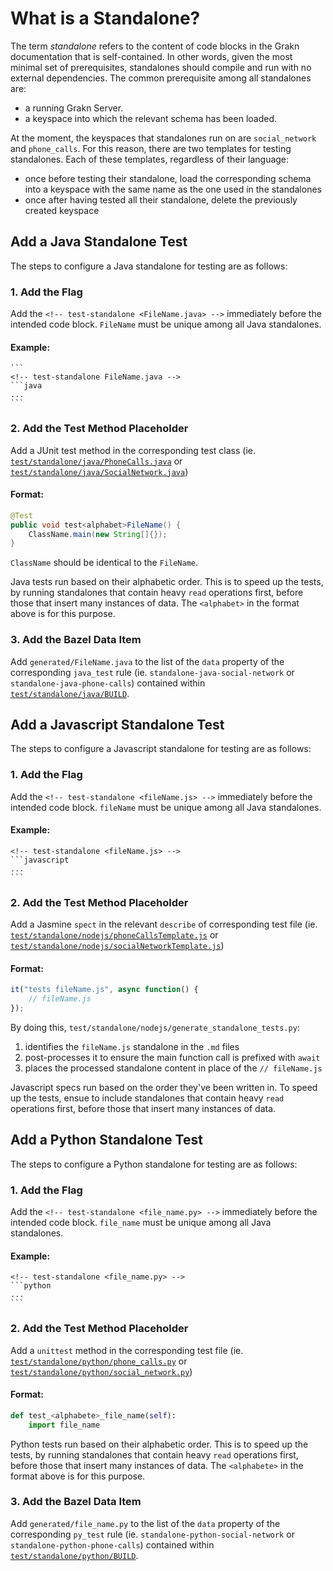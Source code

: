 # What is a Standalone?

The term _standalone_ refers to the content of code blocks in the Grakn documentation that is self-contained. In other words, given the most minimal set of prerequisites, standalones should compile and run with no external dependencies.
The common prerequisite among all standalones are:
- a running Grakn Server.
- a keyspace into which the relevant schema has been loaded.

At the moment, the keyspaces that standalones run on are `social_network` and `phone_calls`. For this reason, there are two templates for testing standalones. Each of these templates, regardless of their language:
- once before testing their standalone, load the corresponding schema into a keyspace with the same name as the one used in the standalones
- once after having tested all their standalone, delete the previously created keyspace

## Add a Java Standalone Test
The steps to configure a Java standalone for testing are as follows:

### 1. Add the Flag

Add the `<!-- test-standalone <FileName.java> -->` immediately before the intended code block. `FileName` must be unique among all Java standalones.

#### Example:

    ```
    <!-- test-standalone FileName.java -->
    ```java
    ...
    ```

### 2. Add the Test Method Placeholder

Add a JUnit test method in the corresponding test class (ie. [`test/standalone/java/PhoneCalls.java`](java/PhoneCallsTest.java) or [`test/standalone/java/SocialNetwork.java`](java/SocialNetworkTest.java))

#### Format:

```java
@Test
public void test<alphabet>FileName() {
    ClassName.main(new String[]{});
}
```
`ClassName` should be identical to the `FileName`.

Java tests run based on their alphabetic order. This is to speed up the tests, by running standalones that contain heavy `read` operations first, before those that insert many instances of data. The `<alphabet>` in the format above is for this purpose.

### 3. Add the Bazel Data Item

Add `generated/FileName.java` to the list of the `data` property of the corresponding `java_test` rule (ie. `standalone-java-social-network` or `standalone-java-phone-calls`) contained within [`test/standalone/java/BUILD`](java/BUILD).


## Add a Javascript Standalone Test

The steps to configure a Javascript standalone for testing are as follows:

### 1. Add the Flag

Add the `<!-- test-standalone <fileName.js> -->` immediately before the intended code block. `fileName` must be unique among all Java standalones.

#### Example:

    <!-- test-standalone <fileName.js> -->
    ```javascript
    ...
    ```

### 2. Add the Test Method Placeholder

Add a Jasmine `spect` in the relevant `describe` of corresponding test file (ie. [`test/standalone/nodejs/phoneCallsTemplate.js`](nodejs/phoneCallsTemplate.js) or [`test/standalone/nodejs/socialNetworkTemplate.js`](nodejs/socialNetworkTemplate.js))

#### Format:

```javascript
it("tests fileName.js", async function() {
    // fileName.js
});
```

By doing this, `test/standalone/nodejs/generate_standalone_tests.py`:
1. identifies the `fileName.js` standalone in the `.md` files
2. post-processes it to ensure the main function call is prefixed with `await`
3. places the processed standalone content in place of the `// fileName.js`

Javascript specs run based on the order they've been written in. To speed up the tests, ensue to include standalones that contain heavy `read` operations first, before those that insert many instances of data.

## Add a Python Standalone Test

The steps to configure a Python standalone for testing are as follows:

### 1. Add the Flag

Add the `<!-- test-standalone <file_name.py> -->` immediately before the intended code block. `file_name` must be unique among all Java standalones.

#### Example:

    <!-- test-standalone <file_name.py> -->
    ```python
    ...
    ```

### 2. Add the Test Method Placeholder

Add a `unittest` method in the corresponding test file (ie. [`test/standalone/python/phone_calls.py`](python/phone_calls.py) or [`test/standalone/python/social_network.py`](python/social_network.py))

#### Format:

```python
def test_<alphabete>_file_name(self):
    import file_name
```

Python tests run based on their alphabetic order. This is to speed up the tests, by running standalones that contain heavy `read` operations first, before those that insert many instances of data. The `<alphabete>` in the format above is for this purpose.

### 3. Add the Bazel Data Item

Add `generated/file_name.py` to the list of the `data` property of the corresponding `py_test` rule (ie. `standalone-python-social-network` or `standalone-python-phone-calls`) contained within [`test/standalone/python/BUILD`](python/BUILD).
